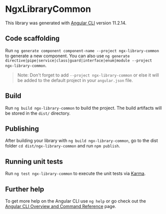 # NgxLibraryCommon

This library was generated with [Angular CLI](https://github.com/angular/angular-cli) version 11.2.14.

## Code scaffolding

Run `ng generate component component-name --project ngx-library-common` to generate a new component. You can also use `ng generate directive|pipe|service|class|guard|interface|enum|module --project ngx-library-common`.
> Note: Don't forget to add `--project ngx-library-common` or else it will be added to the default project in your `angular.json` file. 

## Build

Run `ng build ngx-library-common` to build the project. The build artifacts will be stored in the `dist/` directory.

## Publishing

After building your library with `ng build ngx-library-common`, go to the dist folder `cd dist/ngx-library-common` and run `npm publish`.

## Running unit tests

Run `ng test ngx-library-common` to execute the unit tests via [Karma](https://karma-runner.github.io).

## Further help

To get more help on the Angular CLI use `ng help` or go check out the [Angular CLI Overview and Command Reference](https://angular.io/cli) page.
